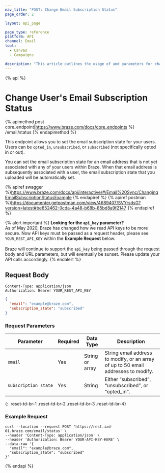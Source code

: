 ```yaml
---
nav_title: "POST: Change Email Subscription Status"
page_order: 2

layout: api_page

page_type: reference
platform: API
channel: Email
tool:
  - Canvas
  - Campaigns

description: "This article outlines the usage of and parameters for changing a User's Subscription Status with the Post Email Subscription Status Braze endpoint."
---
```

{% api %}
# Change User's Email Subscription Status
{% apimethod post core_endpoint|https://www.braze.com/docs/core_endpoints %} 
/email/status
{% endapimethod %}

This endpoint allows you to set the email subscription state for your users. Users can be `opted_in`, `unsubscribed`, or `subscribed` (not specifically opted in or out).

You can set the email subscription state for an email address that is not yet associated with any of your users within Braze. When that email address is subsequently associated with a user, the email subscription state that you uploaded will be automatically set.

{% apiref swagger %}https://www.braze.com/docs/api/interactive/#/Email%20Sync/ChangingEmailSubscriptionStatusExample {% endapiref %}
{% apiref postman %}https://documenter.getpostman.com/view/4689407/SVYrsdsG?version=latest#be852462-0cda-4a48-b68b-85bd8a9f2147 {% endapiref %}

{% alert important %}
__Looking for the `api_key` parameter?__<br>As of May 2020, Braze has changed how we read API keys to be more secure. Now API keys must be passed as a request header, please see `YOUR_REST_API_KEY` within the __Example Request__ below.<br><br>Braze will continue to support the `api_key` being passed through the request body and URL parameters, but will eventually be sunset. Please update your API calls accordingly.
{% endalert %}

## Request Body

```
Content-Type: application/json
Authorization: Bearer YOUR_REST_API_KEY
```

```json
{
  "email": "example@braze.com",
  "subscription_state": "subscribed"
}
```

### Request Parameters

| Parameter | Required | Data Type | Description |
| --------- | ---------| --------- | ----------- |
| `email` | Yes | String or array | String email address to modify, or an array of up to 50 email addresses to modify. |
| `subscription_state` | Yes | String | Either “subscribed”, “unsubscribed”, or “opted_in”. |
{: .reset-td-br-1 .reset-td-br-2 .reset-td-br-3  .reset-td-br-4}

### Example Request
```
curl --location --request POST 'https://rest.iad-01.braze.com/email/status' \
--header 'Content-Type: application/json' \
--header 'Authorization: Bearer YOUR-API-KEY-HERE' \
--data-raw '{
  "email": "example@braze.com",
  "subscription_state": "subscribed"
}'
```


{% endapi %}
